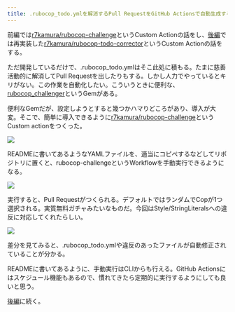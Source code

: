 ```yaml
---
title: .rubocop_todo.ymlを解消するPull RequestをGitHub Actionsで自動生成する (前編)
---
```

前編では[r7kamura/rubocop-challenge](https://github.com/r7kamura/rubocop-challenge)というCustom Actionの話をし、[後編](https://r7kamura.com/articles/2022-05-15-rubocop-todo-corrector)では再実装した[r7kamura/rubocop-todo-corrector](https://github.com/r7kamura/rubocop-todo-corrector)というCustom Actionの話をする。

ただ開発しているだけで、.rubocop\_todo.ymlはそこ此処に積もる。たまに慈善活動的に解消してPull Requestを出したりもする。しかし人力でやっているとキリがない。この作業を自動化したい。こういうときに便利な、[rubocop\_challenger](https://github.com/ryz310/rubocop_challenger)というGemがある。

便利なGemだが、設定しようとすると幾つかハマりどころがあり、導入が大変。そこで、簡単に導入できるように[r7kamura/rubocop-challenge](https://github.com/r7kamura/rubocop-challenge)というCustom actionをつくった。

![](https://lh3.googleusercontent.com/docs/ADP-6oG6NdBd-aTzAVi0r4cvqNdlXwu9qjfza3DOwwdKTmNpil3iA5Fro6gVne4wY5NVm0yhMo4J1Yx5UwG42aH739idtfSRjVXKgZVN6vJPxweIgzwVKFWe4yW7XdGWyf0aavZRBBBLUGJQdyVSjAumBYf3BdM0fjTMT1vld-j89T_LEGfvnoAewURKQGcorys5U-fr2yrC1AcS5AXR1QwGw1XR_RmhdhoDCwBhpjDhmaKqAP1teP5JhSveODFj0bLpIVg1E5_gDbL4jfNN_ZCvpNlmk5mf1Ube6feYpvFhDqqxFDb6MFbmXB0XzDfDdPgoN_mEniTKZLlPzlHb7b5nORC_LFDRwfUyXx6mZCCaPxampMmNBHIssofcy5rlEU3sgGgp3mjzVSyd7e1ND7cFokLJk_ol3qQ_5rWmZiTqZux4VdRaTgiIw8w5c535q4PC2F13Ft79hbiTLuUG5Yemx93wDat3Uk-tyJhmlZNpPlkvFDYxmq01M0RKkW4gHAcjpblWBzCbktHi6ou7nrnwukWzXATmtGD0l1l9mx4rik_icMZxCiHoTye0rKKQr6ubLWnlXTNoAcaIO5JRVXTK8x7dNWFTOrNKGVYV90cfcrJAuqrfoIYuoi85pWAB7HWRBFn6wfbzzjyVGdtqY19NnTd7ihCypJVhWvFZbjzj3MSUPLno-zN978oK6AVWgXtLdbBNc3fGtHWIqPyzMrqf4khHUSxTSFxsqY_jNXRZIXNFq1Y9MuwL1YZwG2Dpr-cU4LufpleNMFPn1b6tCaIZd5u2TANI0xxOowdOF8MV9yW7Q4-qhgGeef_cC2_vmXxA5GyXYAA50EAjFl6SaONMfNfEMEk3Jkd1JNUS8cOKI0a57j1LryGIk5UgIS86l3_QK4O8SYYSD_BR5QpfGOV8Fe7HWP3lXhHBl6Vw5XSoHGoMtz3s3a-x7uUXVF_iaEe_IXsCSm02V9ABidoJXHIlY_e7nc8YKEbBNlL5ra544pQoEyoyKpn3SCn3eVUh-991HINXiDoiMoqcrfJqeoHckv-gxKMH3v-W1JOliIST8hiIIcDsnNyS4RNbJyPz8VFfdY5BLj19HTqE-XEG-TmnCXnYjPh339w0vyfI7G8lnffsRfxArNCZ-UgRZ9k_s89aFeiP2ex3gF02GK-faKIDKcV6yXwRjDZv38yIq4KiimECt8-1bhoHwSXXXgyDIAr7810l6d-B7fuYYjli-Hz-NakQAUL8Lvveq9XEtdH7X041NZap)

READMEに書いてあるようなYAMLファイルを、適当にコピペするなどしてリポジトリに置くと、rubocop-challengeというWorkflowを手動実行できるようになる。

![](https://lh3.googleusercontent.com/docs/ADP-6oFCTciA3nBbulOljnxGJ-OLcymYwtZMP35IcXFZDNTMT3LikyxEPoMBg7Vi2e5_75SgezFT9j0fFut_xWiFv1rM20oMcS4IrB60jI4xkkbSCVdozgSFicfCf9V3r3ocpWLG-E3OkQHmX876MZnD1FB4ZXKXBN51j_IFaDuTOGwbTxyS-S8waxPtsfySDsp-36A_NGuAxy3U_zZF43OFLoQnfAccu9I00j3KHhFGYwnklX1Qd0p267VNb4zwbwqvzPyGqkfoV0a2y8JpL7xAl51fHnRPIKYSUvVRKlkKGgnpGhNA1vK4ic28-2GNesJ0JJsAcTP2ppgyLjJb6UJHc3qUDeCl2GNLb5DtK0dxaZyOyg_VC-YIjja0UGcFTJ6iz0btTttAt-OXCIZDV4svc2nXVi2-mCB4OfCUgglOUJclKFUBMt8R_R3BGk3OXMcBn8o1ZA4HYhOEX_2-wWCXwxlNmjNcH1o3aDBXKrNitzkZl8y410LtlOw8SpOZo_wQUt0KwKxtMRyQCinJr1AJjAnWoEoodQ2tOpO56CHZfwneT7wHG_ke0DY3HFqa4XXfvYDFaCtTy1svXCK7Iow-lx-4_PktVY-XX9jh05f3TkhUlhq9KPIzw5cdiE2ZWJD5PPgfFiKxYy2NVrV-cZ8HQoevTt2vXq4pGDPl5a6_w9rm1K6X91MZ9RQISFos-5gn_kwhFAXl0GkCkd7pTCqscOux0jD-ZdEaed2HFrsp7BKElflOoMGuwptFdkVYCdsm8NKr_Xbroa9SbvUnl0b2sWNcNTJ9AXYpsGLOqLO36m00fWYddxMb-768uHUV50ppU8rsImCM9uR7-cW8QijBazA9UpK7YUyzMv884EicMzp2xZwlg8twl_kqA-NYCW1p_shHWoagxqm3BM2xMMh0hk2ZroEho1e4HHTT-zZyNYhO3xkSRdZZqVj0VeSIE3Opcc3qMs6a4eoWPQniGPweCob65bnEXOym4LVmY3P6XWHvo1zfqoJWGeKdn1N06eUOe0U4KodxkCPoglyZcqVuSlx-UTZle2Msd6EtIuDjmOteGYOa9lssBc7zd07CfCmT8g0e_HvLUICNy1RTlirc-09PWZa3VbKdIxdWKmEHvgtz-IK6DKaFu_B-jviqscJ-l6XebQcOfYAr_uuc47g6iLien4MyyMNt-mPU5WfBGwWpl6JGdeMv6ONUa757xBhp04H3A3X3Uxhu335JGgKIctBrU1tJL-2yPZtdJd8uSs4P-jvX)

実行すると、Pull Requestがつくられる。デフォルトではランダムでCopが1つ選択される。実質無料ガチャみたいなものだ。今回はStyle/StringLiteralsへの違反に対応してくれたらしい。

![](https://lh3.googleusercontent.com/docs/ADP-6oEGVHFXSoua6brsQbBhjR-1Oox5K_M7ewVNqZhWfX0VdK6wdPmHjJwcKTYj2ZrVGQWb18t4UEE8M9T0WrRzu2QtO0_dhpyo-yUS5Znc087cMgQHdzS4jwaVL_lYCsomJNikzMDXZO5nuLAjXL_qEWE0IaMeg46QnoVJi2-IezfL2e5TyzIi73hmKzSwOKccFRvj2prUAygBKSy1tE4MoioselnYNTKH4bMDjELqhWo1KHSGOZRx4X3L7dQeJgnLqQOrN1NF6TvHoqZt1ZIztBkZ7IT09DyvXwBeWbjVCMhQ2grhLZxTodOxewVW1K-b-sgL67HdywMU_cfW90wJpZm54ufFW-rLKZp6vFKa2aYOXzu09CkX0KNei0ZNoSl6XGyE1upIktct_b2dJvkjXNa3rDaZHoGrYrKsnIhcuHDIPmclwabIrliiSv7vB0kYGMaNKsM3IEpa2vyG7eY7udruO6fihmkCgAiJ37hGUycIFe-kLuD-gC9EalVnktKW56QvAyElu9hPGqEPDxtbGQlQxTMcQlkqcxQXBz-B3LNPoPpr8EWDKj-LbksL4hBlqhZImWz_n_BzjnCeHef3KNPqA1H_nIcpb9CHrE1MuvRZlmwaC90JE6QJ-4U8_ZdA3b6XnxuRbYru0ETSFueT1Iv_mALN22ESLXAtefjUFUSb0GWpvCVLZCEm-gOOyyorx0o7Eo_ruMmIg-3UPd5ciZNve-kcCXiPMd1dXDVl_fEUdwnXNRaGbM18cC32UfOR1bL4FNJ--F_Qcqlrirdlhu0855q5ipS7yhkTD6kVIYOMlcDPsMy9xJ4br_wzEgUk9zIByekczFzzZ2r-uaypRpywqiYKF6Xhf_Xp2D6Voaach9yyTZyeBMHtrN1kOqfqKXiVApzHu-0xQDYyXOHY4OIw9d6IKCc_5XvDV53fqoG7lL2871Rwpz61x7XLV7o-p6L_mfmYJ5ksgc3kVrBXg7gJc4WcMgv_MyHZaanSithcyxMw65bmF5eTBUEwStwDDYPTM1BaZXfFaCBFmdaxtOYyEuKIvy4f6VjBzLRme1BdUP_KYkl1O1Iz7S5e3vSWRJbJh8s67KC0--U3SHv14ypvq0i03GuDYgSj_J2vq4UppYCaTfPJ_TTtEMBpox99yqHKCbZiDsiVAyJelSbc5P4dAM7ATgV8NaBi0MHY9lQ4lRhgIvhwuVjW7jeHJ2HHi-rzaWPapAKvRyfTiR7bP4Yon-aLuLtHm_ynZ0zTCa5V_1IP)

差分を見てみると、.rubocop\_todo.ymlや違反のあったファイルが自動修正されていることが分かる。

READMEに書いてあるように、手動実行はCLIからも行える。GitHub Actionsにはスケジュール機能もあるので、慣れてきたら定期的に実行するようにしても良いと思う。

[後編](https://r7kamura.com/articles/2022-05-15-rubocop-todo-corrector)に続く。
